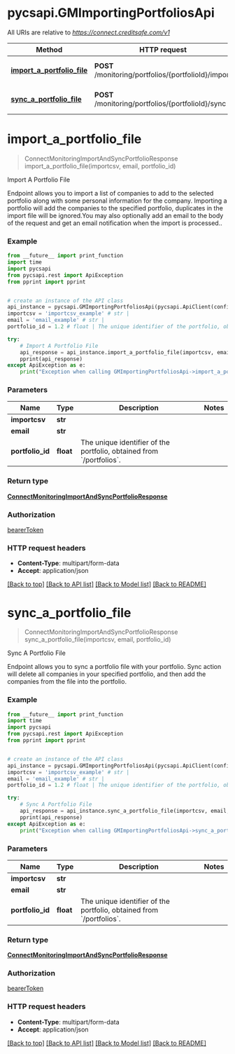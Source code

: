 # pycsapi.GMImportingPortfoliosApi

All URIs are relative to *https://connect.creditsafe.com/v1*

Method | HTTP request | Description
------------- | ------------- | -------------
[**import_a_portfolio_file**](GMImportingPortfoliosApi.md#import_a_portfolio_file) | **POST** /monitoring/portfolios/{portfolioId}/import | Import A Portfolio File
[**sync_a_portfolio_file**](GMImportingPortfoliosApi.md#sync_a_portfolio_file) | **POST** /monitoring/portfolios/{portfolioId}/sync | Sync A Portfolio File

# **import_a_portfolio_file**
> ConnectMonitoringImportAndSyncPortfolioResponse import_a_portfolio_file(importcsv, email, portfolio_id)

Import A Portfolio File

Endpoint allows you to import a list of companies to add to the selected portfolio along with some personal information for the company. Importing a portfolio will add the companies to the specified portfolio, duplicates in the import file will be ignored.You may also optionally add an email to the body of the request and get an email notification when the import is processed..

### Example
```python
from __future__ import print_function
import time
import pycsapi
from pycsapi.rest import ApiException
from pprint import pprint


# create an instance of the API class
api_instance = pycsapi.GMImportingPortfoliosApi(pycsapi.ApiClient(configuration))
importcsv = 'importcsv_example' # str | 
email = 'email_example' # str | 
portfolio_id = 1.2 # float | The unique identifier of the portfolio, obtained from `/portfolios`.

try:
    # Import A Portfolio File
    api_response = api_instance.import_a_portfolio_file(importcsv, email, portfolio_id)
    pprint(api_response)
except ApiException as e:
    print("Exception when calling GMImportingPortfoliosApi->import_a_portfolio_file: %s\n" % e)
```

### Parameters

Name | Type | Description  | Notes
------------- | ------------- | ------------- | -------------
 **importcsv** | **str**|  | 
 **email** | **str**|  | 
 **portfolio_id** | **float**| The unique identifier of the portfolio, obtained from &#x60;/portfolios&#x60;. | 

### Return type

[**ConnectMonitoringImportAndSyncPortfolioResponse**](ConnectMonitoringImportAndSyncPortfolioResponse.md)

### Authorization

[bearerToken](../README.md#bearerToken)

### HTTP request headers

 - **Content-Type**: multipart/form-data
 - **Accept**: application/json

[[Back to top]](#) [[Back to API list]](../README.md#documentation-for-api-endpoints) [[Back to Model list]](../README.md#documentation-for-models) [[Back to README]](../README.md)

# **sync_a_portfolio_file**
> ConnectMonitoringImportAndSyncPortfolioResponse sync_a_portfolio_file(importcsv, email, portfolio_id)

Sync A Portfolio File

Endpoint allows you to sync a portfolio file with your portfolio. Sync action will delete all companies in your specified portfolio, and then add the companies from the file into the portfolio.

### Example
```python
from __future__ import print_function
import time
import pycsapi
from pycsapi.rest import ApiException
from pprint import pprint


# create an instance of the API class
api_instance = pycsapi.GMImportingPortfoliosApi(pycsapi.ApiClient(configuration))
importcsv = 'importcsv_example' # str | 
email = 'email_example' # str | 
portfolio_id = 1.2 # float | The unique identifier of the portfolio, obtained from `/portfolios`.

try:
    # Sync A Portfolio File
    api_response = api_instance.sync_a_portfolio_file(importcsv, email, portfolio_id)
    pprint(api_response)
except ApiException as e:
    print("Exception when calling GMImportingPortfoliosApi->sync_a_portfolio_file: %s\n" % e)
```

### Parameters

Name | Type | Description  | Notes
------------- | ------------- | ------------- | -------------
 **importcsv** | **str**|  | 
 **email** | **str**|  | 
 **portfolio_id** | **float**| The unique identifier of the portfolio, obtained from &#x60;/portfolios&#x60;. | 

### Return type

[**ConnectMonitoringImportAndSyncPortfolioResponse**](ConnectMonitoringImportAndSyncPortfolioResponse.md)

### Authorization

[bearerToken](../README.md#bearerToken)

### HTTP request headers

 - **Content-Type**: multipart/form-data
 - **Accept**: application/json

[[Back to top]](#) [[Back to API list]](../README.md#documentation-for-api-endpoints) [[Back to Model list]](../README.md#documentation-for-models) [[Back to README]](../README.md)

